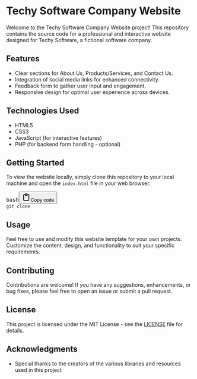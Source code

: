 # Techy Software Company Website

Welcome to the Techy Software Company Website project! This repository contains the source code for a professional and interactive website designed for Techy Software, a fictional software company.

## Features

* Clear sections for About Us, Products/Services, and Contact Us.
* Integration of social media links for enhanced connectivity.
* Feedback form to gather user input and engagement.
* Responsive design for optimal user experience across devices.

## Technologies Used

* HTML5
* CSS3
* JavaScript (for interactive features)
* PHP (for backend form handling - optional)

## Getting Started

To view the website locally, simply clone this repository to your local machine and open the `index.html` file in your web browser.

<pre><div class="dark bg-gray-950 rounded-md"><div class="flex items-center relative text-token-text-secondary bg-token-main-surface-secondary px-4 py-2 text-xs font-sans justify-between rounded-t-md"><span>bash</span><span class="" data-state="closed"><button class="flex gap-1 items-center"><svg width="24" height="24" viewBox="0 0 24 24" fill="none" xmlns="http://www.w3.org/2000/svg" class="icon-sm"><path fill-rule="evenodd" clip-rule="evenodd" d="M12 4C10.8954 4 10 4.89543 10 6H14C14 4.89543 13.1046 4 12 4ZM8.53513 4C9.22675 2.8044 10.5194 2 12 2C13.4806 2 14.7733 2.8044 15.4649 4H17C18.6569 4 20 5.34315 20 7V19C20 20.6569 18.6569 22 17 22H7C5.34315 22 4 20.6569 4 19V7C4 5.34315 5.34315 4 7 4H8.53513ZM8 6H7C6.44772 6 6 6.44772 6 7V19C6 19.5523 6.44772 20 7 20H17C17.5523 20 18 19.5523 18 19V7C18 6.44772 17.5523 6 17 6H16C16 7.10457 15.1046 8 14 8H10C8.89543 8 8 7.10457 8 6Z" fill="currentColor"></path></svg>Copy code</button></span></div><div class="p-4 overflow-y-auto"><code class="!whitespace-pre hljs language-bash">git clone <repository_url>
</code></div></div></pre>

## Usage

Feel free to use and modify this website template for your own projects. Customize the content, design, and functionality to suit your specific requirements.

## Contributing

Contributions are welcome! If you have any suggestions, enhancements, or bug fixes, please feel free to open an issue or submit a pull request.

## License

This project is licensed under the MIT License - see the [LICENSE]() file for details.

## Acknowledgments

* Special thanks to the creators of the various libraries and resources used in this project
